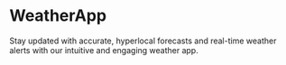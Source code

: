 # WeatherApp
 Stay updated with accurate, hyperlocal forecasts and real-time weather alerts with our intuitive and engaging weather app.

